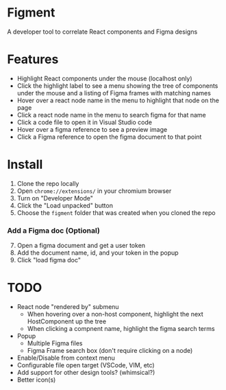 # Figment

A developer tool to correlate React components and Figma designs


# Features
* Highlight React components under the mouse (localhost only)
* Click the highlight label to see a menu showing the tree of components under the mouse and a listing of Figma frames with matching names
* Hover over a react node name in the menu to highlight that node on the page
* Click a react node name in the menu to search figma for that name
* Click a code file to open it in Visual Studio code
* Hover over a figma reference to see a preview image 
* Click a Figma reference to open the figma document to that point

# Install
1) Clone the repo locally
2) Open `chrome://extensions/` in your chromium browser
3) Turn on "Developer Mode"
4) Click the "Load unpacked" button
5) Choose the `figment` folder that was created when you cloned the repo

### Add a Figma doc (Optional)
7) Open a figma document and get a user token
8) Add the document name, id, and your token in the popup
9) Click "load figma doc"

# TODO
* React node "rendered by" submenu
	* When hovering over a non-host component, highlight the next HostComponent up the tree
	* When clicking a compnent name, highlight the figma search terms
* Popup
	* Multiple Figma files
	* Figma Frame search box (don't require clicking on a node)
* Enable/Disable from context menu
* Configurable file open target (VSCode, VIM, etc)
* Add support for other design tools? (whimsical?)
* Better icon(s)

